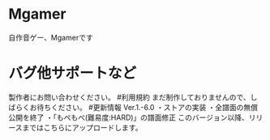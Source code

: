 # Mgamer
自作音ゲー、Mgamerです
# バグ他サポートなど
製作者にお問い合わせください。
#利用規約
まだ制作しておりませんので、しばらくお待ちください。
#更新情報
Ver.1.-6.0
・ストアの実装
・全譜面の無償公開を終了
・「もぺもぺ(難易度:HARD)」の譜面修正
このバージョン以降、リリースまではこちらにアップロードします。

